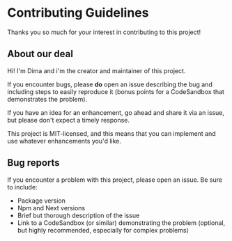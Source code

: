 # Contributing Guidelines

Thanks you so much for your interest in contributing to this project!

## About our deal

Hi! I'm Dima and i'm the creator and maintainer of this project.

If you encounter bugs, please **do** open an issue describing the bug and including steps to easily reproduce it (bonus points for a CodeSandbox that demonstrates the problem).

If you have an idea for an enhancement, go ahead and share it via an issue, but please don't expect a timely response.

This project is MIT-licensed, and this means that you can implement and use whatever enhancements you'd like.

## Bug reports

If you encounter a problem with this project, please open an issue. Be sure to include:

- Package version
- Npm and Next versions
- Brief but thorough description of the issue
- Link to a CodeSandbox (or similar) demonstrating the problem (optional, but highly recommended, especially for complex problems)

